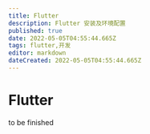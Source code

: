 ```yaml
---
title: Flutter
description: Flutter 安装及环境配置
published: true
date: 2022-05-05T04:55:44.665Z
tags: flutter,开发
editor: markdown
dateCreated: 2022-05-05T04:55:44.665Z
---
```


# Flutter
to be finished